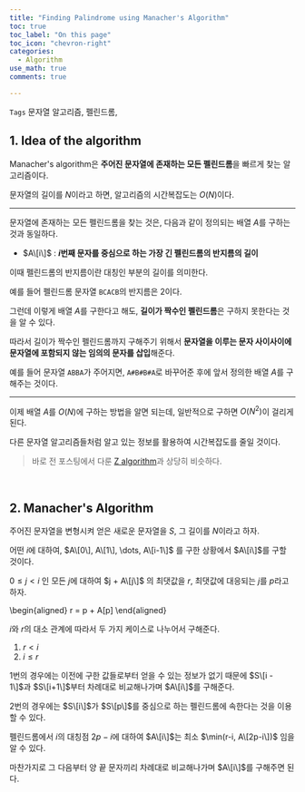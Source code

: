 ```yaml
---
title: "Finding Palindrome using Manacher's Algorithm"
toc: true
toc_label: "On this page"
toc_icon: "chevron-right"
categories:    
  - Algorithm
use_math: true
comments: true

---
```


`Tags` 문자열 알고리즘, 펠린드롬, 

## 1. Idea of the algorithm

Manacher's algorithm은 **주어진 문자열에 존재하는 모든 펠린드롬**을 빠르게 찾는 알고리즘이다.

문자열의 길이를 $N$이라고 하면, 알고리즘의 시간복잡도는 $O(N)$이다.

---

문자열에 존재하는 모든 펠린드롬을 찾는 것은, 다음과 같이 정의되는 배열 $A$를 구하는 것과 동일하다.

- $A\[i\]$ : **$i$번째 문자를 중심으로 하는 가장 긴 펠린드롬의 반지름의 길이**

이때 펠린드롬의 반지름이란 대칭인 부분의 길이를 의미한다.

예를 들어 펠린드롬 문자열 `BCACB`의 반지름은 $2$이다.

그런데 이렇게 배열 $A$를 구한다고 해도, **길이가 짝수인 펠린드롬**은 구하지 못한다는 것을 알 수 있다.

따라서 길이가 짝수인 펠린드롬까지 구해주기 위해서 **문자열을 이루는 문자 사이사이에 문자열에 포함되지 않는 임의의 문자를 삽입**해준다.

예를 들어 문자열 `ABBA`가 주어지면, `A#B#B#A`로 바꾸어준 후에 앞서 정의한 배열 $A$를 구해주는 것이다.

---

이제 배열 $A$를 $O(N)$에 구하는 방법을 알면 되는데, 일반적으로 구하면 $O(N^2)$이 걸리게 된다.

다른 문자열 알고리즘들처럼 알고 있는 정보를 활용하여 시간복잡도를 줄일 것이다.

> 바로 전 포스팅에서 다룬 [Z algorithm](https://damo1924.github.io/algorithm/Zalgorithm/)과 상당히 비슷하다.

<br/>

## 2. Manacher's Algorithm

주어진 문자열을 변형시켜 얻은 새로운 문자열을 $S$, 그 길이를 $N$이라고 하자.

어떤 $i$에 대하여, $A\[0\], A\[1\], \dots, A\[i-1\]$ 를 구한 상황에서 $A\[i\]$를 구할 것이다.

$0 \leq j < i$ 인 모든 $j$에 대하여 $j + A\[j\]$ 의 최댓값을 $r$, 최댓값에 대응되는 $j$를 $p$라고 하자.

\begin{aligned}
r = p + A\[p\]
\end{aligned}

$i$와 $r$의 대소 관계에 따라서 두 가지 케이스로 나누어서 구해준다.

1. $r < i$
2. $i \leq r$

1번의 경우에는 이전에 구한 값들로부터 얻을 수 있는 정보가 없기 때문에 $S\[i - 1\]$과 $S\[i+1\]$부터 차례대로 비교해나가며 $A\[i\]$를 구해준다.

2번의 경우에는 $S\[i\]$가 $S\[p\]$를 중심으로 하는 펠린드롬에 속한다는 것을 이용할 수 있다.

펠린드롬에서 $i$의 대칭점 $2p - i$에 대하여 $A\[i\]$는 최소 $\min(r-i, A\[2p-i\])$ 임을 알 수 있다.

마찬가지로 그 다음부터 양 끝 문자끼리 차례대로 비교해나가며 $A\[i\]$를 구해주면 된다.




